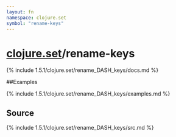 ```yaml
---
layout: fn
namespace: clojure.set
symbol: "rename-keys"
---
```


# [clojure.set](../)/rename-keys

{% include 1.5.1/clojure.set/rename_DASH_keys/docs.md %}

##Examples

{% include 1.5.1/clojure.set/rename_DASH_keys/examples.md %}
## Source
{% include 1.5.1/clojure.set/rename_DASH_keys/src.md %}

